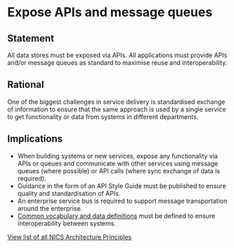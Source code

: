 # Expose APIs and message queues

## Statement
All data stores must be exposed via APIs.  All applications must provide APIs and/or message queues as standard to maximise reuse and interoperability.

## Rational
One of the biggest challenges in service delivery is standardised exchange of information to ensure that the same approach is used by a single service to get functionality or data from systems in different departments. 

## Implications
- When building systems or new services, expose any functionality via APIs or queues and communicate with other services using message queues (where possible) or API calls (where sync exchange of data is required).
- Guidance in the form of an API Style Guide must be published to ensure quality and standardisation of APIs.
- An enterprise service bus is required to support message transportation around the enterprise.
- [Common vocabulary and data definitions](./common-vocabulary-and-data-definitions.md) must be defined to ensure interoperability between systems.

[View list of all NICS Architecture Principles](../Architecture-Principles.md)